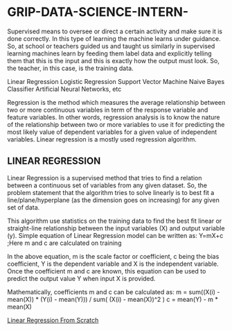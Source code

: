 # GRIP-DATA-SCIENCE-INTERN-

Supervised means to oversee or direct a certain activity and make sure it is done correctly. In this type of learning the machine learns under guidance. So, at school or teachers guided us and taught us similarly in supervised learning machines learn by feeding them label data and explicitly telling them that this is the input and this is exactly how the output must look. So, the teacher, in this case, is the training data.

Linear Regression
Logistic Regression
Support Vector Machine
Naive Bayes Classifier
Artificial Neural Networks, etc

Regression is the method which measures the average relationship between two or more continuous variables in term of the response variable and feature variables. In other words, regression analysis is to know the nature of the relationship between two or more variables to use it for predicting the most likely value of dependent variables for a given value of independent variables. Linear regression is a mostly used regression algorithm.

<h2>LINEAR REGRESSION</h2>

Linear Regression is a supervised method that tries to find a relation between a continuous set of variables from any given dataset. So, the problem statement that the algorithm tries to solve linearly is to best fit a line/plane/hyperplane (as the dimension goes on increasing) for any given set of data.

This algorithm use statistics on the training data to find the best fit linear or straight-line relationship between the input variables (X) and output variable (y). Simple equation of Linear Regression model can be written as:
                                Y=mX+c ;Here m and c are calculated on training

In the above equation, m is the scale factor or coefficient, c being the bias coefficient, Y is the dependent variable and X is the independent variable. Once the coefficient m and c are known, this equation can be used to predict the output value Y when input X is provided.

Mathematically, coefficients m and c can be calculated as:
                       m = sum((X(i) - mean(X)) * (Y(i) - mean(Y))) / sum( (X(i) - mean(X))^2 ) c = mean(Y) - m * mean(X) 


[Linear Regression From Scratch](https://aihubprojects.com/linear-regression-from-scratch/)
